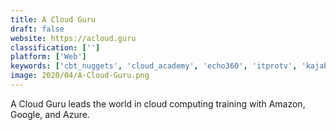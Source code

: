 ```yaml
---
title: A Cloud Guru
draft: false 
website: https://acloud.guru
classification: ['']
platform: ['Web']
keywords: ['cbt_nuggets', 'cloud_academy', 'echo360', 'itprotv', 'kajabi', 'learnworlds', 'learningstone', 'mylab', 'sapling', 'skillshare', 'skillsoft', 'udacity', 'udemy', 'webassign', 'wileyplus', 'thinkific']
image: 2020/04/A-Cloud-Guru.png
---
```

A Cloud Guru leads the world in cloud computing training with Amazon, Google, and Azure.